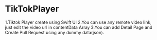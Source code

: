# TikTokPlayer
1.Tiktok Player create using Swift UI
2.You can use any remote video link, just edit the video url in contentData Array
3.You can add Detail Page and Create Pull Request using any dummy data(json).
